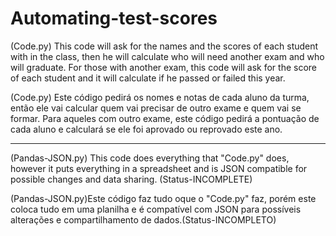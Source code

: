 # Automating-test-scores
(Code.py) This code will ask for the names and the scores of each student with in the class, then he will calculate who will need another exam and who will graduate. For those with another exam, this code will ask for the score of each student and it will calculate if he passed or failed this year.

(Code.py) Este código pedirá os nomes e notas de cada aluno da turma, então ele vai calcular quem vai precisar de outro exame e quem vai se formar. Para aqueles com outro exame, este código pedirá a pontuação de cada aluno e calculará se ele foi aprovado ou reprovado este ano.

-------------------------------------------------------------------------------------------------------------------------------------------------------------------------

(Pandas-JSON.py) This code does everything that "Code.py" does, however it puts everything in a spreadsheet and is JSON compatible for possible changes and data sharing. (Status-INCOMPLETE)

(Pandas-JSON.py)Este código faz tudo oque o "Code.py" faz, porém este coloca tudo em uma planilha e é compatível com JSON para possíveis alterações e compartilhamento de dados.(Status-INCOMPLETO)

